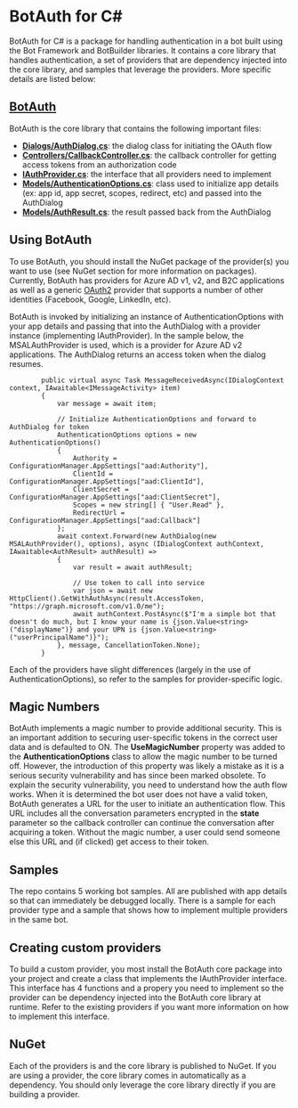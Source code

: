 # BotAuth for C#
BotAuth for C# is a package for handling authentication in a bot built using the Bot Framework and BotBuilder libraries. It contains a core library that handles authentication, a set of providers that are dependency injected into the core library, and samples that leverage the providers. More specific details are listed below:

## [BotAuth](/CSharp/BotAuth)
BotAuth is the core library that contains the following important files:
- [**Dialogs/AuthDialog.cs**](/CSharp/BotAuth/Dialogs/AuthDialog.cs): the dialog class for initiating the OAuth flow
- [**Controllers/CallbackController.cs**](/CSharp/BotAuth/Controllers/CallbackController.cs): the callback controller for getting access tokens from an authorization code
- [**IAuthProvider.cs**](/CSharp/BotAuth/IAuthProvider.cs): the interface that all providers need to implement
- [**Models/AuthenticationOptions.cs**](/CSharp/BotAuth/Models/AuthenticationOptions.cs): class used to initialize app details (ex: app id, app secret, scopes, redirect, etc) and passed into the AuthDialog
- [**Models/AuthResult.cs**](/CSharp/BotAuth/Models/AuthResult.cs): the result passed back from the AuthDialog

## Using BotAuth
To use BotAuth, you should install the NuGet package of the provider(s) you want to use (see NuGet section for more information on packages). Currently, BotAuth has providers for Azure AD v1, v2, and B2C applications as well as a generic [OAuth2](https://github.com/titarenko/OAuth2) provider that supports a number of other identities (Facebook, Google, LinkedIn, etc).

BotAuth is invoked by initializing an instance of AuthenticationOptions with your app details and passing that into the AuthDialog with a provider instance (implementing IAuthProvider). In the sample below, the MSALAuthProvider is used, which is a provider for Azure AD v2 applications. The AuthDialog returns an access token when the dialog resumes.

```CSharp
        public virtual async Task MessageReceivedAsync(IDialogContext context, IAwaitable<IMessageActivity> item)
        {
            var message = await item;

            // Initialize AuthenticationOptions and forward to AuthDialog for token
            AuthenticationOptions options = new AuthenticationOptions()
            {
                Authority = ConfigurationManager.AppSettings["aad:Authority"],
                ClientId = ConfigurationManager.AppSettings["aad:ClientId"],
                ClientSecret = ConfigurationManager.AppSettings["aad:ClientSecret"],
                Scopes = new string[] { "User.Read" },
                RedirectUrl = ConfigurationManager.AppSettings["aad:Callback"]
            };
            await context.Forward(new AuthDialog(new MSALAuthProvider(), options), async (IDialogContext authContext, IAwaitable<AuthResult> authResult) =>
            {
                var result = await authResult;

                // Use token to call into service
                var json = await new HttpClient().GetWithAuthAsync(result.AccessToken, "https://graph.microsoft.com/v1.0/me");
                await authContext.PostAsync($"I'm a simple bot that doesn't do much, but I know your name is {json.Value<string>("displayName")} and your UPN is {json.Value<string>("userPrincipalName")}");
            }, message, CancellationToken.None);
        }
```

Each of the providers have slight differences (largely in the use of AuthenticationOptions), so refer to the samples for provider-specific logic.

## Magic Numbers
BotAuth implements a magic number to provide additional security. This is an important addition to securing user-specific tokens in the correct user data and is defaulted to ON. The **UseMagicNumber** property was added to the **AuthenticationOptions** class to allow the magic number to be turned off. However, the introduction of this property was likely a mistake as it is a serious security vulnerability and has since been marked obsolete. To explain the security vulnerability, you need to understand how the auth flow works. When it is determined the bot user does not have a valid token, BotAuth generates a URL for the user to initiate an authentication flow. This URL includes all the conversation parameters encrypted in the **state** parameter so the callback controller can continue the conversation after acquiring a token. Without the magic number, a user could send someone else this URL and (if clicked) get access to their token.

## Samples
The repo contains 5 working bot samples. All are published with app details so that can immediately be debugged locally. There is a sample for each provider type and a sample that shows how to implement multiple providers in the same bot.

## Creating custom providers
To build a custom provider, you most install the BotAuth core package into your project and create a class that implements the IAuthProvider interface. This interface has 4 functions and a propery you need to implement so the provider can be dependency injected into the BotAuth core library at runtime. Refer to the existing providers if you want more information on how to implement this interface.

## NuGet
Each of the providers is and the core library is published to NuGet. If you are using a provider, the core library comes in automatically as a dependency. You should only leverage the core library directly if you are building a provider.